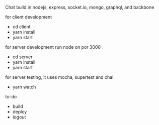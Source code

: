 Chat build in nodejs, express, socket.io, mongo, graphql, and backbone

for client development
  - cd client
  - yarn install
  - yarn start

for server development run node on por 3000
  - cd server
  - yarn install
  - yarn start

for server testing, it uses mocha, supertest and chai

  - yarn watch


to-do
  - build 
  - deploy
  - logout

